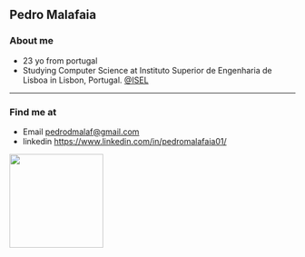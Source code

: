 ## Pedro Malafaia

### About me 
- 23 yo from portugal
- Studying Computer Science at Instituto Superior de Engenharia de Lisboa in Lisbon, Portugal. [@ISEL](https://www.isel.pt/en/) 

<hr>

### Find me at 
- Email pedrodmalaf@gmail.com
- linkedin https://www.linkedin.com/in/pedromalafaia01/

<div>
  <img height="165em" src="https://github-readme-stats.vercel.app/api/top-langs/?username=pedroMalaf&layout=compact&langs_count=16&theme=radical" />
</div>

<!--
**pedroMalaf/pedroMalaf** is a ✨ _special_ ✨ repository because its `README.md` (this file) appears on your GitHub profile.

Here are some ideas to get you started:

- 🔭 I’m currently working on ...
- 🌱 I’m currently learning ...
- 👯 I’m looking to collaborate on ...
- 🤔 I’m looking for help with ...
- 💬 Ask me about ...
- 📫 How to reach me: ...
- 😄 Pronouns: ...
- ⚡ Fun fact: ...
-->
